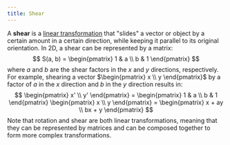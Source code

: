 ```yaml
---
title: Shear
---
```


A **shear** is a [linear transformation](/matrices-and-linear-transformations/linear-transformation) that "slides" a vector or object by a certain amount in a certain direction, while keeping it parallel to its original orientation. In 2D, a shear can be represented by a matrix:
$$
S(a, b) = \begin{pmatrix} 1 & a \\ b & 1 \end{pmatrix}
$$
where $a$ and $b$ are the shear factors in the $x$ and $y$ directions, respectively.
For example, shearing a vector $\begin{pmatrix} x \\ y \end{pmatrix}$ by a factor of $a$ in the $x$ direction and $b$ in the $y$ direction results in:
$$
\begin{pmatrix} x' \\ y' \end{pmatrix} = \begin{pmatrix} 1 & a \\ b & 1 \end{pmatrix} \begin{pmatrix} x \\ y \end{pmatrix} = \begin{pmatrix} x + ay \\ bx + y \end{pmatrix}
$$
Note that rotation and shear are both linear transformations, meaning that they can be represented by matrices and can be composed together to form more complex transformations.
